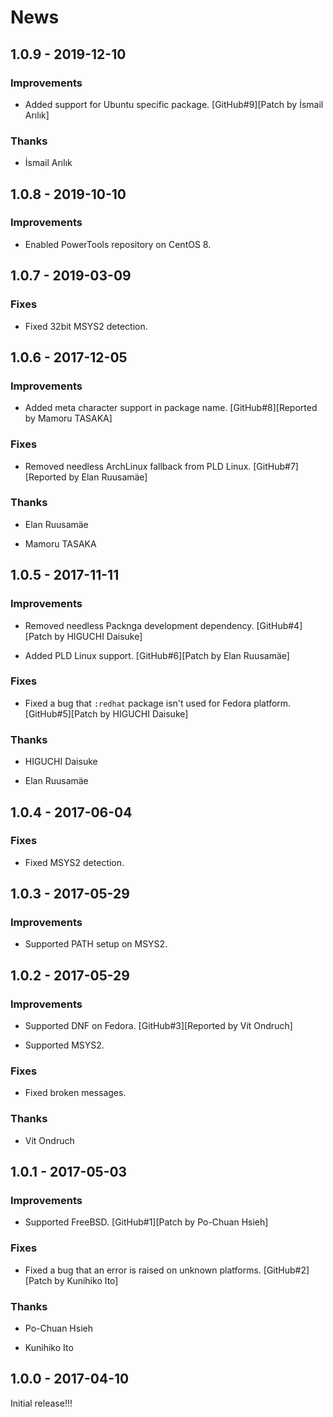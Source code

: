 # News

## 1.0.9 - 2019-12-10

### Improvements

  * Added support for Ubuntu specific package.
    [GitHub#9][Patch by İsmail Arılık]

### Thanks

  * İsmail Arılık

## 1.0.8 - 2019-10-10

### Improvements

  * Enabled PowerTools repository on CentOS 8.

## 1.0.7 - 2019-03-09

### Fixes

  * Fixed 32bit MSYS2 detection.

## 1.0.6 - 2017-12-05

### Improvements

  * Added meta character support in package name.
    [GitHub#8][Reported by Mamoru TASAKA]

### Fixes

  * Removed needless ArchLinux fallback from PLD Linux.
    [GitHub#7][Reported by Elan Ruusamäe]

### Thanks

  * Elan Ruusamäe

  * Mamoru TASAKA

## 1.0.5 - 2017-11-11

### Improvements

  * Removed needless Packnga development dependency.
    [GitHub#4][Patch by HIGUCHI Daisuke]

  * Added PLD Linux support.
    [GitHub#6][Patch by Elan Ruusamäe]

### Fixes

  * Fixed a bug that `:redhat` package isn't used for Fedora platform.
    [GitHub#5][Patch by HIGUCHI Daisuke]

### Thanks

  * HIGUCHI Daisuke

  * Elan Ruusamäe

## 1.0.4 - 2017-06-04

### Fixes

  * Fixed MSYS2 detection.

## 1.0.3 - 2017-05-29

### Improvements

  * Supported PATH setup on MSYS2.

## 1.0.2 - 2017-05-29

### Improvements

  * Supported DNF on Fedora.
    [GitHub#3][Reported by Vít Ondruch]

  * Supported MSYS2.

### Fixes

  * Fixed broken messages.

### Thanks

  * Vít Ondruch

## 1.0.1 - 2017-05-03

### Improvements

  * Supported FreeBSD.
    [GitHub#1][Patch by Po-Chuan Hsieh]

### Fixes

  * Fixed a bug that an error is raised on unknown platforms.
    [GitHub#2][Patch by Kunihiko Ito]

### Thanks

  * Po-Chuan Hsieh

  * Kunihiko Ito

## 1.0.0 - 2017-04-10

Initial release!!!
